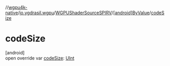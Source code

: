 //[wgpu4k-native](../../../../index.md)/[io.ygdrasil.wgpu](../../index.md)/[WGPUShaderSourceSPIRV](../index.md)/[[android]ByValue](index.md)/[codeSize](code-size.md)

# codeSize

[android]\
open override var [codeSize](code-size.md): [UInt](https://kotlinlang.org/api/core/kotlin-stdlib/kotlin/-u-int/index.html)